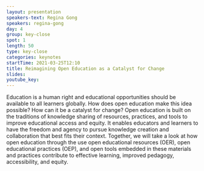 ```yaml
---
layout: presentation
speakers-text: Regina Gong
speakers: regina-gong
day: 4
group: key-close
spot: 1
length: 50
type: key-close
categories: keynotes
startTime: 2021-03-25T12:10
title: Reimagining Open Education as a Catalyst for Change
slides:
youtube_key:
---
```


Education is a human right and educational opportunities should be available to all learners globally. How does open education make this idea possible? How can it be a catalyst for change? Open education is built on the traditions of knowledge sharing of resources, practices, and tools to improve educational access and equity. It enables educators and learners to have the freedom and agency to pursue knowledge creation and collaboration that best fits their context. Together, we will take a look at how open education through the use open educational resources (OER), open educational practices (OEP), and open tools embedded in these materials and practices contribute to effective learning, improved pedagogy, accessibility, and equity.

